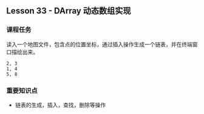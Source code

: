 

## Lesson 33 - DArray 动态数组实现

### 课程任务
读入一个地图文件，包含点的位置坐标，通过插入操作生成一个链表，并在终端窗口描绘出来。

	2, 3
	1, 4
	5, 8

### 重要知识点
* 链表的生成，插入，查找，删除等操作
